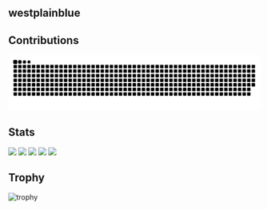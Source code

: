 ## westplainblue


## Contributions

<!--
**westplainblue/westplainblue** is a ✨ _special_ ✨ repository because its `README.md` (this file) appears on your GitHub profile.

Here are some ideas to get you started:

- 🔭 I’m currently working on ...
- 🌱 I’m currently learning ...
- 👯 I’m looking to collaborate on ...
- 🤔 I’m looking for help with ...
- 💬 Ask me about ...
- 📫 How to reach me: ...
- 😄 Pronouns: ...
- ⚡ Fun fact: ...
-->

![](https://raw.githubusercontent.com/westplainblue/westplainblue/output/github-contribution-grid-snake.svg)


## Stats
![](http://github-profile-summary-cards.vercel.app/api/cards/profile-details?username=westplainblue&theme=gruvbox)
![](http://github-profile-summary-cards.vercel.app/api/cards/repos-per-language?username=westplainblue&theme=gruvbox)
![](http://github-profile-summary-cards.vercel.app/api/cards/most-commit-language?username=westplainblue&theme=gruvbox)
![](http://github-profile-summary-cards.vercel.app/api/cards/stats?username=westplainblue&theme=gruvbox)
![](http://github-profile-summary-cards.vercel.app/api/cards/productive-time?username=westplainblue&theme=gruvbox&utcOffset=9)

## Trophy
![trophy](https://github-profile-trophy.vercel.app/?username=westplainblue&theme=gruvbox)
